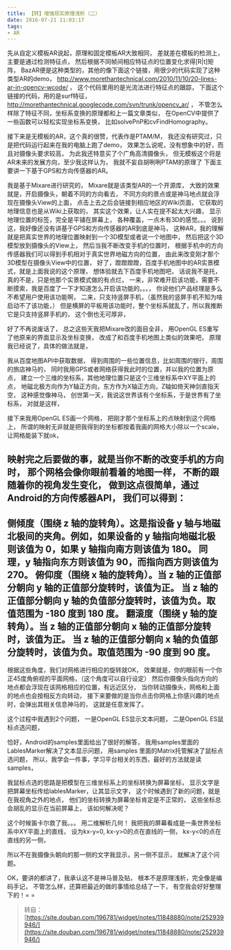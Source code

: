 ```yaml
---
title: 【转】增强现实原理浅析（二）
date: 2016-07-21 11:03:17
tags:
- AR
---
```

先从自定义模板AR说起，原理和固定模板AR大致相同，
差就差在模板的检测上，主要是通过检测特征点，
然后根据不同帧间相应特征点的位置变化求得[R|t]矩阵，
BazAR便是这种类型的，其他的像下面这个链接，用很少的代码实现了这种类型AR的demo，
http://www.morethantechnical.com/2010/11/10/20-lines-ar-in-opencv-wcode/ ，
这个代码里用的是光流法进行特征点的跟踪，
下面这个链接的代码，用的是surf特征，
http://morethantechnical.googlecode.com/svn/trunk/opencv_ar/ ，
不管怎么样除了特征不同，坐标系变换的原理都和上一篇文章类似，
在OpenCV中提供了一些函数可以轻松实现坐标系变换，
比如solvePnP和cvFindHomography。

<!-- more -->

接下来是无模板的AR，这个真的很赞，代表作是PTAM/M，
我还没有研究过，只是把代码运行起来在我的电脑上跑了demo，
效果怎么说呢，没有想象中的好，而且对摄像头要求较高，
为此我还特意买了个广角高清摄像头，
但无模板这个将是AR未来的发展方向，至少我这样认为，
我就不妄自胡咧咧PTAM的原理了
下面主要讲一下基于GPS和方向传感器的AR。

我是基于Mixare进行研究的，
Mixare就是该类型AR的一个开源库，
大致的效果就是，开启摄像头，朝着不同的方向看去，
不同方向的景点或是神马地点就会浮现在摄像头View的上面，
点击上去之后会链接到相应地区的Wiki页面，
它获取的地理信息也是从Wiki上获取的，
其实这个效果，让人实在提不起太大兴趣，
显示地理位置的标签，完全是平铺在屏幕上，
各种覆盖，一点木有3D的感觉。。。
说到这，我好像还没有讲基于GPS和方向传感器的AR到底是神马，
这种AR，我的理解就是把真实世界的地理位置映射到一个3D模型或者说一个地图中，
然后把这个3D模型放到摄像头的View上，
然后当我不断改变手机的位置时，
根据手机中的方向传感器我们可以得到手机相对于真实世界地磁方向的位置，
由此来改变刚才那个3D模型在摄像头View中的位置，
好了，蹬蹬蹬蹬，百度手机地图中的AR实景模式，就是上面我说的这个原理，
想体验就去下百度手机地图吧，
话说我不是托，真的不是，只是他那个实景模式做的有点烂，
一来，非常难开启该功能，需要不断摸索，我是百度了一下才知道怎么开启该功能的。。。，
你说他们产品经理是多么不希望用户使用该功能啊，
二来，只支持竖屏手机，（虽然我的竖屏手机不知为啥启动不了该功能，）
但是横屏的平板用该功能时，整个坐标系就乱了，所以我推断它是只支持竖屏手机的，
这个倒也无可厚非，

好了不再说废话了，
总之这些天我把Mixare改的面目全非，
用OpenGL ES重写了他原来的界面显示及坐标变换，
改成了和百度手机地图上类似的效果吧，
原理我已经说了，具体的做法就是，

我从百度地图API中获取数据，
得到周围的一些位置信息，比如周围的银行，周围的旅店神马的，
同时我用GPS或者网络获得我此时的位置，并以我的位置为原点，
建立一个三维的坐标系，其他地理位置只是这个三维坐标系中XY平面上的点，
地磁北极方向作为Y轴正方向，东方作为X轴正方向，Z轴如倚天神剑直指天空，
这种感觉像神马，
创世第一天，我说这世界该有个坐标系，于是世界有了坐标系，
对就是这样，

接下来我用OpenGL ES画一个网格，
把刚才那个坐标系上的点映射到这个网格上，
所谓的映射无非就是把我得到的坐标都按着我画的网格大小除以一个scale，
让网格能装下就ok，

映射完之后要做的事，就是当你不断的改变手机的方向时，
那个网格会像你眼前看着的地图一样，
不断的跟随着你的视角发生变化，
做到这点很简单，通过Android的方向传感器API，
我们可以得到：
-----------------------------------------------------------------------------------------
侧倾度（围绕 z 轴的旋转角）。这是指设备 y 轴与地磁北极间的夹角。例如，如果设备的 y 轴指向地磁北极则该值为 0，如果 y 轴指向南方则该值为 180。
同理，y 轴指向东方则该值为 90，而指向西方则该值为 270。
俯仰度（围绕 x 轴的旋转角）。当 z 轴的正值部分朝向 y 轴的正值部分旋转时，该值为正。
当 z 轴的正值部分朝向 y 轴的负值部分旋转时，该值为负。取值范围为 -180 度到 180 度。
翻滚度（围绕 y 轴的旋转角）。当 z 轴的正值部分朝向 x 轴的正值部分旋转时，该值为正。
当 z 轴的正值部分朝向 x 轴的负值部分旋转时，该值为负。取值范围为 -90 度到 90 度。
-----------------------------------------------------------------------------------------
根据这些角度，我们对网格进行相应的旋转就OK，
效果就是，你的眼前有一个你正45度角俯视的平面网格，（这个角度可以自行设定）
然后你摄像头指向方向的地点都会浮现在该网格相应的位置，有远近区分，
当你转动摄像头，网格和上面的地点也会按相反方向转动，
接下来要做的是当你点击你网格上你感兴趣的地点时，会弹出其相关信息神马的，
这就是任意发挥了。

这个过程中我遇到2个问题，
一是OpenGL ES显示文本问题，
二是OpenGL ES鼠标点选问题，

恰好，Android的samples里面给出了很好的解答，
我用samples里面的LablesMarker解决了文本显示问题，
用samples 里面的Matrix托管解决了鼠标点选问题，
所以，我学会一件事，学习平台相关的东西，最好的方法就是读samples，

我鼠标点选的思路是把模型在三维坐标系上的坐标转换为屏幕坐标，
显示文字是把屏幕坐标传给lablesMarker，让其显示文字，
这个时候遇到了新的问题，就是在我视角之外的地点，
他们的坐标转换为屏幕坐标肯定是不正常的，
这些坐标总会胡乱的显示在当前屏幕上，
该如何解决呢？

这个时候笛卡尔救了我。。。
用二维解析几何！
我把我的屏幕看成是一条世界坐标系中XY平面上的直线，
设为kx-y=0,
kx-y>0的点在直线的一侧，
kx-y<0的点在直线的另一侧，

所以不在我摄像头朝向的那一侧的文字我显示，另一侧不显示，
就解决了这个问题。

OK，要讲的都讲了，我承认这不是神马普及贴，
根本不是原理浅析，完全像是编码手记，
不管怎么样，还算把最近的做的事情给总结了一下，
有空我会好好整理下的！= =

> 转自： [https://site.douban.com/196781/widget/notes/11848880/note/252939946/](https://site.douban.com/196781/widget/notes/11848880/note/252939946/)